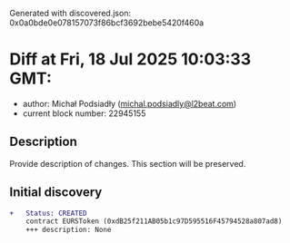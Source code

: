 Generated with discovered.json: 0x0a0bde0e078157073f86bcf3692bebe5420f460a

# Diff at Fri, 18 Jul 2025 10:03:33 GMT:

- author: Michał Podsiadły (<michal.podsiadly@l2beat.com>)
- current block number: 22945155

## Description

Provide description of changes. This section will be preserved.

## Initial discovery

```diff
+   Status: CREATED
    contract EURSToken (0xdB25f211AB05b1c97D595516F45794528a807ad8)
    +++ description: None
```
